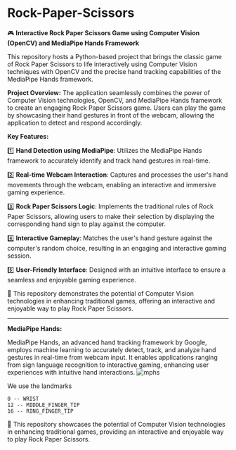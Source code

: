 # Rock-Paper-Scissors
🎮 **Interactive Rock Paper Scissors Game using Computer Vision (OpenCV) and MediaPipe Hands Framework**

This repository hosts a Python-based project that brings the classic game of Rock Paper Scissors to life interactively using Computer Vision techniques with OpenCV and the precise hand tracking capabilities of the MediaPipe Hands framework.

**Project Overview:**
The application seamlessly combines the power of Computer Vision technologies, OpenCV, and MediaPipe Hands framework to create an engaging Rock Paper Scissors game. Users can play the game by showcasing their hand gestures in front of the webcam, allowing the application to detect and respond accordingly.

**Key Features:**


1️⃣ **Hand Detection using MediaPipe**: Utilizes the MediaPipe Hands framework to accurately identify and track hand gestures in real-time.

2️⃣ **Real-time Webcam Interaction**: Captures and processes the user's hand movements through the webcam, enabling an interactive and immersive gaming experience.

3️⃣ **Rock Paper Scissors Logic**: Implements the traditional rules of Rock Paper Scissors, allowing users to make their selection by displaying the corresponding hand sign to play against the computer.

4️⃣ **Interactive Gameplay**: Matches the user's hand gesture against the computer's random choice, resulting in an engaging and interactive gaming session.

5️⃣ **User-Friendly Interface**: Designed with an intuitive interface to ensure a seamless and enjoyable gaming experience.

🌟 This repository demonstrates the potential of Computer Vision technologies in enhancing traditional games, offering an interactive and enjoyable way to play Rock Paper Scissors.

---

**MediaPipe Hands:**

MediaPipe Hands, an advanced hand tracking framework by Google, employs machine learning to accurately detect, track, and analyze hand gestures in real-time from webcam input. It enables applications ranging from sign language recognition to interactive gaming, enhancing user experiences with intuitive hand interactions.
![mphs](https://github.com/SrinadhVura/Rock-Paper-Scissors/assets/83588454/5add2f7e-947e-45bc-ae35-fc359fa4dde2)

We use the landmarks 
```
0 -- WRIST
12 -- MIDDLE_FINGER_TIP
16 -- RING_FINGER_TIP
```


🌟 This repository showcases the potential of Computer Vision technologies in enhancing traditional games, providing an interactive and enjoyable way to play Rock Paper Scissors.
